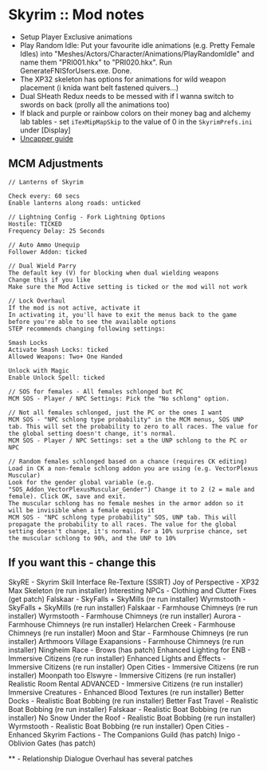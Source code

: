 # Skyrim :: Mod notes

- Setup Player Exclusive animations
- Play Random Idle: Put your favourite idle animations (e.g. Pretty Female Idles) into "Meshes/Actors/Character/Animations/PlayRandomIdle" and name them "PRI001.hkx" to "PRI020.hkx". Run GenerateFNISforUsers.exe. Done.
- The XP32 skeleton has options for animations for wild weapon placement (i knida want belt fastened quivers...)
- Dual SHeath Redux needs to be messed with if I wanna switch to swords on back (prolly all the animations too)
- If black and purple or rainbow colors on their money bag and alchemy lab tables - set `iTexMipMapSkip` to the value of 0 in the `SkyrimPrefs.ini` under [Display]
- [Uncapper guide](http://wiki.step-project.com/Guide:Skyrim_-Community-_Uncapper)

## MCM Adjustments

    // Lanterns of Skyrim

    Check every: 60 secs
    Enable lanterns along roads: unticked

    // Lightning Config - Fork Lightning Options
    Hostile: TICKED
    Frequency Delay: 25 Seconds

    // Auto Ammo Unequip
    Follower Addon: ticked

    // Dual Wield Parry
    The default key (V) for blocking when dual wielding weapons
    Change this if you like
    Make sure the Mod Active setting is ticked or the mod will not work

    // Lock Overhaul
    If the mod is not active, activate it
    In activating it, you'll have to exit the menus back to the game before you're able to see the available options
    STEP recommends changing following settings:

    Smash Locks
    Activate Smash Locks: ticked
    Allowed Weapons: Two+ One Handed

    Unlock with Magic
    Enable Unlock Spell: ticked

    // SOS for females - All females schlonged but PC
    MCM SOS - Player / NPC Settings: Pick the "No schlong" option.

    // Not all females schlonged, just the PC or the ones I want
    MCM SOS - "NPC schlong type probability" in the MCM menus, SOS UNP tab. This will set the probability to zero to all races. The value for the global setting doesn't change, it's normal.
    MCM SOS - Player / NPC Settings: set a the UNP schlong to the PC or NPC

    // Random females schlonged based on a chance (requires CK editing)
    Load in CK a non-female schlong addon you are using (e.g. VectorPlexus Muscular)
    Look for the gender global variable (e.g. "SOS_Addon_VectorPlexusMuscular_Gender") Change it to 2 (2 = male and female). Click OK, save and exit.
    The muscular schlong has no female meshes in the armor addon so it will be invisible when a female equips it
    MCM SOS - "NPC schlong type probability" SOS, UNP tab. This will propagate the probability to all races. The value for the global setting doesn't change, it's normal. For a 10% surprise chance, set the muscular schlong to 90%, and the UNP to 10%

## If you want this - change this

SkyRE - Skyrim Skill Interface Re-Texture (SSIRT)
Joy of Perspective - XP32 Max Skeleton (re run installer)
Interesting NPCs - Clothing and Clutter Fixes (get patch)
Falskaar - SkyFalls + SkyMills (re run installer)
Wyrmstooth - SkyFalls + SkyMills (re run installer)
Falskaar - Farmhouse Chimneys (re run installer)
Wyrmstooth - Farmhouse Chimneys (re run installer)
Aurora - Farmhouse Chimneys (re run installer)
Helarchen Creek - Farmhouse Chimneys (re run installer)
Moon and Star - Farmhouse Chimneys (re run installer)
Arthmoors Village Exapansions - Farmhouse Chimneys (re run installer)
Ningheim Race - Brows (has patch)
Enhanced Lighting for ENB - Immersive Citizens (re run installer)
Enhanced Lights and Effects - Immersive Citizens (re run installer)
Open Cities - Immersive Citizens (re run installer)
Moonpath too Elswyre - Immersive Citizens (re run installer)
Realistic Room Rental ADVANCED - Immersive Citizens (re run installer)
Immersive Creatures - Enhanced Blood Textures (re run installer)
Better Docks - Realistic Boat Bobbing (re run installer)
Better Fast Travel - Realistic Boat Bobbing (re run installer)
Falskaar - Realistic Boat Bobbing (re run installer)
No Snow Under the Roof - Realistic Boat Bobbing (re run installer)
Wyrmstooth - Realistic Boat Bobbing (re run installer)
Open Cities - Enhanced Skyrim Factions - The Companions Guild (has patch)
Inigo - Oblivion Gates (has patch)

** - Relationship Dialogue Overhaul has several patches
